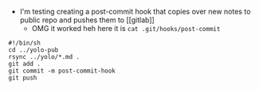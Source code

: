 * I'm testing creating a post-commit hook that copies over new notes to public repo and pushes them to [[gitlab]]
	* OMG it worked heh here it is `cat .git/hooks/post-commit`

```
#!/bin/sh
cd ../yolo-pub
rsync ../yolo/*.md .
git add .
git commit -m post-commit-hook
git push
```


